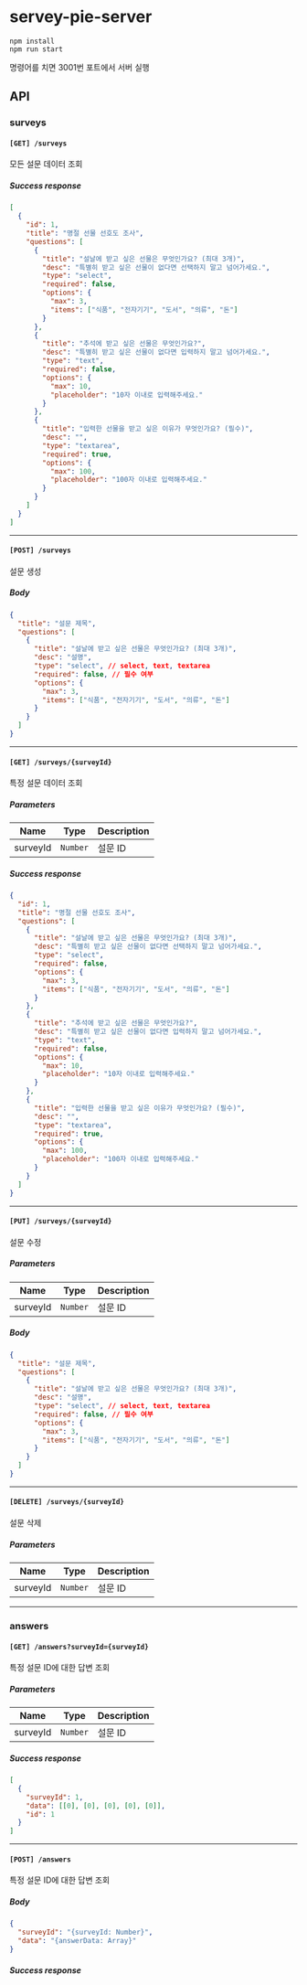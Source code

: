# servey-pie-server

```
npm install
npm run start
```

명령어를 치면 3001번 포트에서 서버 실행

## API

### surveys

#### `[GET] /surveys`

모든 설문 데이터 조회

##### Success response

```json
[
  {
    "id": 1,
    "title": "명절 선물 선호도 조사",
    "questions": [
      {
        "title": "설날에 받고 싶은 선물은 무엇인가요? (최대 3개)",
        "desc": "특별히 받고 싶은 선물이 없다면 선택하지 말고 넘어가세요.",
        "type": "select",
        "required": false,
        "options": {
          "max": 3,
          "items": ["식품", "전자기기", "도서", "의류", "돈"]
        }
      },
      {
        "title": "추석에 받고 싶은 선물은 무엇인가요?",
        "desc": "특별히 받고 싶은 선물이 없다면 입력하지 말고 넘어가세요.",
        "type": "text",
        "required": false,
        "options": {
          "max": 10,
          "placeholder": "10자 이내로 입력해주세요."
        }
      },
      {
        "title": "입력한 선물을 받고 싶은 이유가 무엇인가요? (필수)",
        "desc": "",
        "type": "textarea",
        "required": true,
        "options": {
          "max": 100,
          "placeholder": "100자 이내로 입력해주세요."
        }
      }
    ]
  }
]
```

---

#### `[POST] /surveys`

설문 생성

##### Body

```json
{
  "title": "설문 제목",
  "questions": [
    {
      "title": "설날에 받고 싶은 선물은 무엇인가요? (최대 3개)",
      "desc": "설명",
      "type": "select", // select, text, textarea
      "required": false, // 필수 여부
      "options": {
        "max": 3,
        "items": ["식품", "전자기기", "도서", "의류", "돈"]
      }
    }
  ]
}
```

---

#### `[GET] /surveys/{surveyId}`

특정 설문 데이터 조회

##### Parameters

| Name     | Type     | Description |
| -------- | -------- | ----------- |
| surveyId | `Number` | 설문 ID     |

##### Success response

```json
{
  "id": 1,
  "title": "명절 선물 선호도 조사",
  "questions": [
    {
      "title": "설날에 받고 싶은 선물은 무엇인가요? (최대 3개)",
      "desc": "특별히 받고 싶은 선물이 없다면 선택하지 말고 넘어가세요.",
      "type": "select",
      "required": false,
      "options": {
        "max": 3,
        "items": ["식품", "전자기기", "도서", "의류", "돈"]
      }
    },
    {
      "title": "추석에 받고 싶은 선물은 무엇인가요?",
      "desc": "특별히 받고 싶은 선물이 없다면 입력하지 말고 넘어가세요.",
      "type": "text",
      "required": false,
      "options": {
        "max": 10,
        "placeholder": "10자 이내로 입력해주세요."
      }
    },
    {
      "title": "입력한 선물을 받고 싶은 이유가 무엇인가요? (필수)",
      "desc": "",
      "type": "textarea",
      "required": true,
      "options": {
        "max": 100,
        "placeholder": "100자 이내로 입력해주세요."
      }
    }
  ]
}
```

---

#### `[PUT] /surveys/{surveyId}`

설문 수정

##### Parameters

| Name     | Type     | Description |
| -------- | -------- | ----------- |
| surveyId | `Number` | 설문 ID     |

##### Body

```json
{
  "title": "설문 제목",
  "questions": [
    {
      "title": "설날에 받고 싶은 선물은 무엇인가요? (최대 3개)",
      "desc": "설명",
      "type": "select", // select, text, textarea
      "required": false, // 필수 여부
      "options": {
        "max": 3,
        "items": ["식품", "전자기기", "도서", "의류", "돈"]
      }
    }
  ]
}
```

---

#### `[DELETE] /surveys/{surveyId}`

설문 삭제

##### Parameters

| Name     | Type     | Description |
| -------- | -------- | ----------- |
| surveyId | `Number` | 설문 ID     |

---

### answers

#### `[GET] /answers?surveyId={surveyId}`

특정 설문 ID에 대한 답변 조회

##### Parameters

| Name     | Type     | Description |
| -------- | -------- | ----------- |
| surveyId | `Number` | 설문 ID     |

##### Success response

```json
[
  {
    "surveyId": 1,
    "data": [[0], [0], [0], [0], [0]],
    "id": 1
  }
]
```

---

#### `[POST] /answers`

특정 설문 ID에 대한 답변 조회

##### Body

```json
{
  "surveyId": "{surveyId: Number}",
  "data": "{answerData: Array}"
}
```

##### Success response
